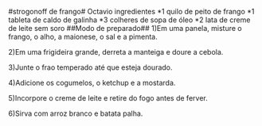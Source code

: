 #strogonoff de frango# Octavio
ingredientes
*1 quilo de peito de frango
*1 tableta de caldo de galinha
*3 colheres de sopa de óleo
*2 lata de creme de leite sem soro
##Modo de preparado##
1)Em uma panela, misture o frango, o alho, a maionese, o sal e a pimenta.

2)Em uma frigideira grande, derreta a manteiga e doure a cebola.

3)Junte o frao temperado até que esteja dourado.

4)Adicione os cogumelos, o ketchup e a mostarda.

5)Incorpore o creme de leite e retire do fogo antes de ferver.

6)Sirva com arroz branco e batata palha.
